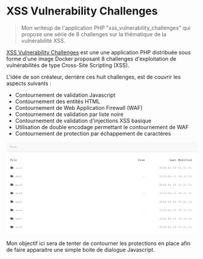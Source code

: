 # XSS Vulnerability Challenges

> Mon writeup de l'application PHP "xss\_vulnerability\_challenges" qui propose une série de 8 challenges sur la thématique de la vulnérabilité XSS.

[XSS Vulnerability Challenges](https://github.com/moeinfatehi/xss\_vulnerability\_challenges) est une une application PHP distribuée sous forme d'une image Docker proposant 8 challenges d'exploitation de vulnérabilités de type Cross-Site Scripting (XSS).

L'idée de son créateur, derrière ces huit challenges, est de couvrir les aspects suivants :&#x20;

* Contournement de validation Javascript
* Contournement des entités HTML
* Contournement de Web Application Firewall (WAF)
* Contournement de validation par liste noire
* Contournement de validation d'injections XSS basique
* Utilisation de double encodage permettant le contournement de WAF
* Contournement de protection par échappement de caractères

![](<../../../.gitbook/assets/image (211).png>)

Mon objectif ici sera de tenter de contourner les protections en place afin de faire apparaitre une simple boite de dialogue Javascript.
